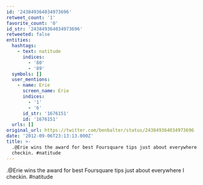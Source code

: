 ```yaml
---
id: '243849364034973696'
retweet_count: '1'
favorite_count: '0'
id_str: '243849364034973696'
retweeted: false
entities:
  hashtags:
    - text: natitude
      indices:
        - '80'
        - '89'
  symbols: []
  user_mentions:
    - name: Erie
      screen_name: Erie
      indices:
        - '1'
        - '6'
      id_str: '1676151'
      id: '1676151'
  urls: []
original_url: https://twitter.com/benbalter/status/243849364034973696
date: '2012-09-06T23:13:13.000Z'
title: >-
  .@Erie wins the award for best Foursquare tips just about everywhere I
  checkin. #natitude
---
```


.@Erie wins the award for best Foursquare tips just about everywhere I checkin. #natitude